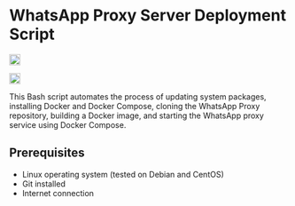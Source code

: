 # WhatsApp Proxy Server Deployment Script

[<img alt="github" src="https://img.shields.io/badge/github-MvsCode/Whatsapp-Proxy-Server-8da0cb?style=for-the-badge&labelColor=555555&logo=github" height="20">](https://github.com/MvsCode/Whatsapp-Proxy-Server)

[<img alt="github" src="https://img.shields.io/badge/github-WhatsApp/proxy-8da0cb?style=for-the-badge&labelColor=555555&logo=github" height="20">](https://github.com/WhatsApp/proxy)

This Bash script automates the process of updating system packages, installing Docker and Docker Compose, cloning the WhatsApp Proxy repository, building a Docker image, and starting the WhatsApp proxy service using Docker Compose.

## Prerequisites

- Linux operating system (tested on Debian and CentOS)
- Git installed
- Internet connection
